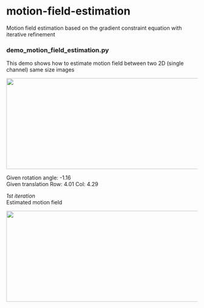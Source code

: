 # motion-field-estimation
Motion field estimation based on the gradient constraint equation with iterative refinement

### demo_motion_field_estimation.py<br/>
This demo shows how to estimate motion field between two 2D (single channel) same size images

<p align="center">
  <img src="demo_results.png" width="620" height="240"/>
</p>
    
Given rotation angle: -1.16<br/>
Given translation Row: 4.01 Col: 4.29<br/>

*1st iteration*<br/>
Estimated motion field
<p align="center">
  <img src="demo_results.png" width="620" height="240"/>
</p>


